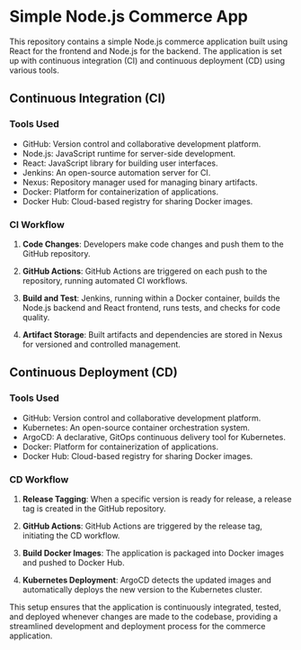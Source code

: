 # Simple Node.js Commerce App

This repository contains a simple Node.js commerce application built using React for the frontend and Node.js for the backend. The application is set up with continuous integration (CI) and continuous deployment (CD) using various tools.

## Continuous Integration (CI)

### Tools Used
- GitHub: Version control and collaborative development platform.
- Node.js: JavaScript runtime for server-side development.
- React: JavaScript library for building user interfaces.
- Jenkins: An open-source automation server for CI.
- Nexus: Repository manager used for managing binary artifacts.
- Docker: Platform for containerization of applications.
- Docker Hub: Cloud-based registry for sharing Docker images.

### CI Workflow

1. **Code Changes**: Developers make code changes and push them to the GitHub repository.

2. **GitHub Actions**: GitHub Actions are triggered on each push to the repository, running automated CI workflows.

3. **Build and Test**: Jenkins, running within a Docker container, builds the Node.js backend and React frontend, runs tests, and checks for code quality.

4. **Artifact Storage**: Built artifacts and dependencies are stored in Nexus for versioned and controlled management.

## Continuous Deployment (CD)

### Tools Used
- GitHub: Version control and collaborative development platform.
- Kubernetes: An open-source container orchestration system.
- ArgoCD: A declarative, GitOps continuous delivery tool for Kubernetes.
- Docker: Platform for containerization of applications.
- Docker Hub: Cloud-based registry for sharing Docker images.

### CD Workflow

1. **Release Tagging**: When a specific version is ready for release, a release tag is created in the GitHub repository.

2. **GitHub Actions**: GitHub Actions are triggered by the release tag, initiating the CD workflow.

3. **Build Docker Images**: The application is packaged into Docker images and pushed to Docker Hub.

4. **Kubernetes Deployment**: ArgoCD detects the updated images and automatically deploys the new version to the Kubernetes cluster.

This setup ensures that the application is continuously integrated, tested, and deployed whenever changes are made to the codebase, providing a streamlined development and deployment process for the commerce application.
